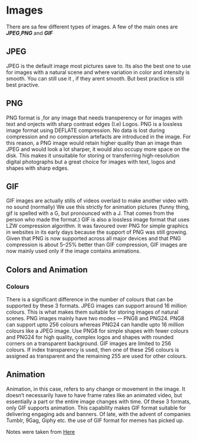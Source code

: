 # Images

There are sa few different types of images. A few of the  main ones are ***JPEG***,***PNG*** and ***GIF***

## JPEG

JPEG is the default image most pictures save to. Its also the best one to use for images with a natural scene and where variation in color and intensity is smooth. You can still use it , if they arent smooth. But best practice is still best practive. 

## PNG 

PNG format is ,for any image that needs transperency or for images with text and onjects with sharp contrast edges (I.e) Logos.
PNG is a lossless image format using DEFLATE compression. No data is lost during compression and no compression artefacts are introduced in the image. For this reason, a PNG image would retain higher quality than an image than JPEG and would look a lot sharper, it would also occupy more space on the disk. This makes it unsuitable for storing or transferring high-resolution digital photographs but a great choice for images with text, logos and shapes with sharp edges.


##  GIF

GIF images are actually stills of videos overlaid to make another video with no sound (normally) We use this strictly for animation pictures (funny thing, gif is spelled with a G, but pronounced with a J. That comes from the person who made the format.)
GIF is also a lossless image format that uses LZW compression algorithm. It was favoured over PNG for simple graphics in websites in its early days because the support of PNG was still growing. Given that PNG is now supported across all major devices and that PNG compression is about 5–25% better than GIF compression, GIF images are now mainly used only if the image contains animations.


## Colors and Animation 

 ### Colours
There is a significant difference in the number of colours that can be supported by these 3 formats.
JPEG images can support around 16 million colours. This is what makes them suitable for storing images of natural scenes.
PNG images mainly have two modes — PNG8 and PNG24. PNG8 can support upto 256 colours whereas PNG24 can handle upto 16 million colours like a JPEG image. Use PNG8 for simple shapes with fewer colours and PNG24 for high quality, complex logos and shapes with rounded corners on a transparent background.
GIF images are limited to 256 colours. If index transparency is used, then one of these 256 colours is assigned as transparent and the remaining 255 are used for other colours.


## Animation
Animation, in this case, refers to any change or movement in the image. It doesn’t necessarily have to have frame rates like an animated video, but essentially a part or the entire image changes with time.
Of these 3 formats, only GIF supports animation. This capability makes GIF format suitable for delivering engaging ads and banners. Of late, with the advent of companies Tumblr, 9Gag, Giphy etc. the use of GIF format for memes has picked up.

Notes were taken from [Here](https://blog.imagekit.io/jpeg-vs-png-vs-gif-which-image-format-to-use-and-when-c8913ae3e01d)
